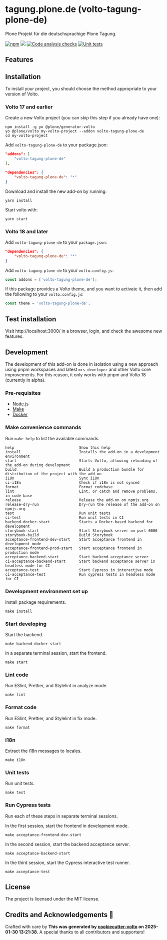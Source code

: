 # tagung.plone.de (volto-tagung-plone-de)

Plone Projekt für die deutschsprachige Plone Tagung.

[![npm](https://img.shields.io/npm/v/volto-tagung-plone-de)](https://www.npmjs.com/package/volto-tagung-plone-de)
[![](https://img.shields.io/badge/-Storybook-ff4785?logo=Storybook&logoColor=white&style=flat-square)](https://collective.github.io/volto-tagung-plone-de/)
[![Code analysis checks](https://github.com/collective/volto-tagung-plone-de/actions/workflows/code.yml/badge.svg)](https://github.com/collective/volto-tagung-plone-de/actions/workflows/code.yml)
[![Unit tests](https://github.com/collective/volto-tagung-plone-de/actions/workflows/unit.yml/badge.svg)](https://github.com/collective/volto-tagung-plone-de/actions/workflows/unit.yml)

## Features

<!-- List your awesome features here -->

## Installation

To install your project, you should choose the method appropriate to your version of Volto.


### Volto 17 and earlier

Create a new Volto project (you can skip this step if you already have one):

```
npm install -g yo @plone/generator-volto
yo @plone/volto my-volto-project --addon volto-tagung-plone-de
cd my-volto-project
```

Add `volto-tagung-plone-de` to your package.json:

```JSON
"addons": [
    "volto-tagung-plone-de"
],

"dependencies": {
    "volto-tagung-plone-de": "*"
}
```

Download and install the new add-on by running:

```
yarn install
```

Start volto with:

```
yarn start
```

### Volto 18 and later

Add `volto-tagung-plone-de` to your `package.json`:

```json
"dependencies": {
    "volto-tagung-plone-de": "*"
}
```

Add `volto-tagung-plone-de` to your `volto.config.js`:

```javascript
const addons = ['volto-tagung-plone-de'];
```

If this package provides a Volto theme, and you want to activate it, then add the following to your `volto.config.js`:

```javascript
const theme = 'volto-tagung-plone-de';
```

## Test installation

Visit http://localhost:3000/ in a browser, login, and check the awesome new features.


## Development

The development of this add-on is done in isolation using a new approach using pnpm workspaces and latest `mrs-developer` and other Volto core improvements.
For this reason, it only works with pnpm and Volto 18 (currently in alpha).


### Pre-requisites

-   [Node.js](https://6.docs.plone.org/install/create-project.html#node-js)
-   [Make](https://6.docs.plone.org/install/create-project.html#make)
-   [Docker](https://6.docs.plone.org/install/create-project.html#docker)


### Make convenience commands

Run `make help` to list the available commands.

```text
help                             Show this help
install                          Installs the add-on in a development environment
start                            Starts Volto, allowing reloading of the add-on during development
build                            Build a production bundle for distribution of the project with the add-on
i18n                             Sync i18n
ci-i18n                          Check if i18n is not synced
format                           Format codebase
lint                             Lint, or catch and remove problems, in code base
release                          Release the add-on on npmjs.org
release-dry-run                  Dry-run the release of the add-on on npmjs.org
test                             Run unit tests
ci-test                          Run unit tests in CI
backend-docker-start             Starts a Docker-based backend for development
storybook-start                  Start Storybook server on port 6006
storybook-build                  Build Storybook
acceptance-frontend-dev-start    Start acceptance frontend in development mode
acceptance-frontend-prod-start   Start acceptance frontend in production mode
acceptance-backend-start         Start backend acceptance server
ci-acceptance-backend-start      Start backend acceptance server in headless mode for CI
acceptance-test                  Start Cypress in interactive mode
ci-acceptance-test               Run cypress tests in headless mode for CI
```

### Development environment set up

Install package requirements.

```shell
make install
```

### Start developing

Start the backend.

```shell
make backend-docker-start
```

In a separate terminal session, start the frontend.

```shell
make start
```

### Lint code

Run ESlint, Prettier, and Stylelint in analyze mode.

```shell
make lint
```

### Format code

Run ESlint, Prettier, and Stylelint in fix mode.

```shell
make format
```

### i18n

Extract the i18n messages to locales.

```shell
make i18n
```

### Unit tests

Run unit tests.

```shell
make test
```

### Run Cypress tests

Run each of these steps in separate terminal sessions.

In the first session, start the frontend in development mode.

```shell
make acceptance-frontend-dev-start
```

In the second session, start the backend acceptance server.

```shell
make acceptance-backend-start
```

In the third session, start the Cypress interactive test runner.

```shell
make acceptance-test
```

## License

The project is licensed under the MIT license.

## Credits and Acknowledgements 🙏

Crafted with care by **This was generated by [cookiecutter-volto](https://github.com/plone/cookiecutter-volto/frontend_addon) on 2025-01-30 13:21:38**. A special thanks to all contributors and supporters!
